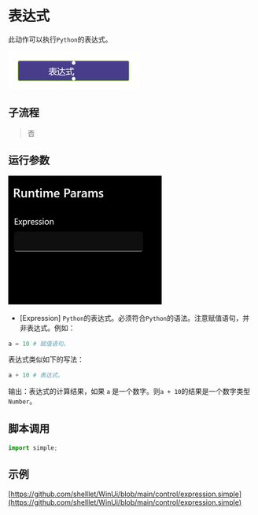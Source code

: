 # 表达式 
此动作可以执行`Python`的表达式。

![action](./images/2022-12-03_130327.png ':size=90%')


## 子流程
> 否


## 运行参数

![param](./images/2022-12-03_130400.png ':size=90%')

* [Expression] `Python`的表达式。必须符合`Python`的语法。注意赋值语句，并非表达式。例如：
```python
a = 10 # 赋值语句。
```
表达式类似如下的写法：
```python
a + 10 # 表达式。
```

输出：表达式的计算结果，如果 `a` 是一个数字。则`a + 10`的结果是一个数字类型`Number`。


## 脚本调用

```python
import simple;

```

## 示例

[https://github.com/shelllet/WinUi/blob/main/control/expression.simple](https://github.com/shelllet/WinUi/blob/main/control/expression.simple)
